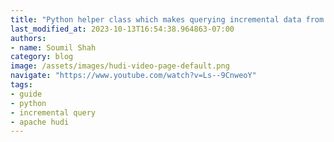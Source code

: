 ```yaml
---
title: "Python helper class which makes querying incremental data from Hudi Data lakes easy"
last_modified_at: 2023-10-13T16:54:38.964863-07:00
authors:
- name: Soumil Shah
category: blog
image: /assets/images/hudi-video-page-default.png
navigate: "https://www.youtube.com/watch?v=Ls--9CnweoY"
tags:
- guide
- python
- incremental query
- apache hudi
---
```

